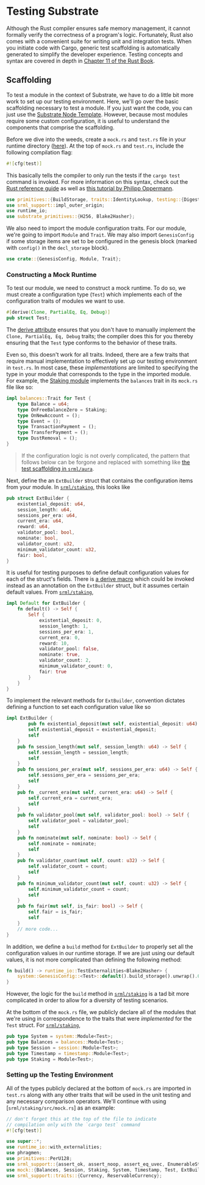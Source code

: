 # Testing Substrate

Although the Rust compiler ensures safe memory management, it cannot formally verify the correctness of a program's logic. Fortunately, Rust also comes with a convenient suite for writing unit and integration tests. When you initiate code with Cargo, generic test scaffolding is automatically generated to simplify the developer experience. Testing concepts and syntax are covered in depth in [Chapter 11 of the Rust Book](https://doc.rust-lang.org/book/ch11-00-testing.html).

<!-- *Jump Ahead to...*
* [Unit Testing](./unit.md)
* [Fuzzing](./fuzzing.md) -->
<!-- * [Benchmarking](./benching.md) -->
<!-- https://hackmd.io/s/rkSSwtOKE -->

## Scaffolding

To test a module in the context of Substrate, we have to do a little bit more work to set up our testing environment. Here, we'll go over the basic scaffolding necessary to test a module. If you just want the code, you can just use the [Substrate Node Template](https://github.com/shawntabrizi/substrate-package/blob/master/substrate-node-template/runtime/src/template.rs#L68). However, because most modules require some custom configuration, it is useful to understand the components that comprise the scaffolding.

Before we dive into the weeds, create a `mock.rs` and `test.rs` file in your runtime directory ([here](https://github.com/shawntabrizi/substrate-package/blob/master/substrate-node-template/runtime/src/)). At the top of `mock.rs` and `test.rs`, include the following compilation flag:

```rust
#![cfg(test)]
```

This basically tells the compiler to only run the tests if the `cargo test` command is invoked. For more information on this syntax, check out the [Rust reference guide](https://doc.rust-lang.org/reference/attributes.html#conditional-compilation) as well as [this tutorial by Philipp Oppermann](https://os.phil-opp.com/unit-testing/).

```rust
use primitives::{BuildStorage, traits::IdentityLookup, testing::{Digest, DigestItem, Header, UintAuthorityId}};
use srml_support::impl_outer_origin;
use runtime_io;
use substrate_primitives::{H256, Blake2Hasher};
```

We also need to import the module configuration traits. For our module, we're going to import `Module` and `Trait`. We may also import `GenesisConfig` if some storage items are set to be configured in the genesis block (marked with `config()` in the `decl_storage` block).

```rust
use crate::{GenesisConfig, Module, Trait};
```

### Constructing a Mock Runtime

To test our module, we need to construct a mock runtime. To do so, we must create a configuration type (`Test`) which implements each of the configuration traits of modules we want to use.

```rust
#[derive(Clone, PartialEq, Eq, Debug)]
pub struct Test;
```

The [derive attribute](https://doc.rust-lang.org/edition-guide/rust-2018/macros/custom-derive.html) ensures that you don't have to manually implement the `Clone, PartialEq, Eq, Debug` traits; the compiler does this for you thereby ensuring that the `Test` type conforms to the behavior of these traits.

Even so, this doesn't work for all traits. Indeed, there are a few traits that require manual implementation to effectively set up our testing environment in `test.rs`. In most case, these *implementations* are limited to specifying the type in your module that corresponds to the type in the imported module. For example, the [Staking module](https://github.com/paritytech/substrate/blob/master/srml/staking/src/mock.rs) implements the `balances` trait in its `mock.rs` file like so:

```rust
impl balances::Trait for Test {
	type Balance = u64;
	type OnFreeBalanceZero = Staking;
	type OnNewAccount = ();
	type Event = ();
	type TransactionPayment = ();
	type TransferPayment = ();
	type DustRemoval = ();
}
```

> If the configuration logic is not overly complicated, the pattern that follows below can be forgone and replaced with something like [the test scaffolding in `srml/aura`](https://github.com/paritytech/substrate/blob/master/srml/aura/src/mock.rs).

Next, define the an `ExtBuilder` struct that contains the configuration items from your module. In [`srml/staking`](https://github.com/paritytech/substrate/blob/master/srml/staking/src/mock.rs), this looks like

```rust
pub struct ExtBuilder {
	existential_deposit: u64,
	session_length: u64,
	sessions_per_era: u64,
	current_era: u64,
	reward: u64,
	validator_pool: bool,
	nominate: bool,
	validator_count: u32,
	minimum_validator_count: u32,
	fair: bool,
}
```

It is useful for testing purposes to define default configuration values for each of the struct's fields. There is [a derive macro](https://doc.rust-lang.org/std/default/trait.Default.html) which could be invoked instead as an annotation on the `ExtBuilder` struct, but it assumes certain default values. From [`srml/staking`](https://github.com/paritytech/substrate/blob/master/srml/staking/src/mock.rs),

```rust
impl Default for ExtBuilder {
	fn default() -> Self {
		Self {
			existential_deposit: 0,
			session_length: 1,
			sessions_per_era: 1,
			current_era: 0,
			reward: 10,
			validator_pool: false,
			nominate: true,
			validator_count: 2,
			minimum_validator_count: 0,
			fair: true
		}
	}
}
```

To implement the relevant methods for `ExtBuilder`, convention dictates defining a function to set each configuration value like so

```rust
impl ExtBuilder {
    	pub fn existential_deposit(mut self, existential_deposit: u64) -> Self {
		self.existential_deposit = existential_deposit;
		self
	}
	pub fn session_length(mut self, session_length: u64) -> Self {
		self.session_length = session_length;
		self
	}
	pub fn sessions_per_era(mut self, sessions_per_era: u64) -> Self {
		self.sessions_per_era = sessions_per_era;
		self
	}
	pub fn _current_era(mut self, current_era: u64) -> Self {
		self.current_era = current_era;
		self
	}
	pub fn validator_pool(mut self, validator_pool: bool) -> Self {
		self.validator_pool = validator_pool;
		self
	}
	pub fn nominate(mut self, nominate: bool) -> Self {
		self.nominate = nominate;
		self
	}
	pub fn validator_count(mut self, count: u32) -> Self {
		self.validator_count = count;
		self
	}
	pub fn minimum_validator_count(mut self, count: u32) -> Self {
		self.minimum_validator_count = count;
		self
	}
	pub fn fair(mut self, is_fair: bool) -> Self {
		self.fair = is_fair;
		self
	}
    // more code...
}
```

In addition, we define a `build` method for `ExtBuilder` to properly set all the configuration values in our runtime storage. If we are just using our default values, it is not more complicated than defining the following method:

```rust
fn build() -> runtime_io::TestExternalities<Blake2Hasher> {
    system::GenesisConfig::<Test>::default().build_storage().unwrap().0.into()
}
```

However, the logic for the `build` method in [`srml/staking`](https://github.com/paritytech/substrate/blob/master/srml/staking/src/mock.rs) is a tad bit more complicated in order to allow for a diversity of testing scenarios.

At the bottom of the `mock.rs` file, we publicly declare all of the modules that we're using in correspondence to the traits that were *implemented* for the `Test` struct. For [`srml/staking`](https://github.com/paritytech/substrate/blob/master/srml/staking/src/mock.rs),

```rust
pub type System = system::Module<Test>;
pub type Balances = balances::Module<Test>;
pub type Session = session::Module<Test>;
pub type Timestamp = timestamp::Module<Test>;
pub type Staking = Module<Test>;
```

### Setting up the Testing Environment

All of the types publicly declared at the bottom of `mock.rs` are imported in `test.rs` along with any other traits that will be used in the unit testing and any necessary comparison operators. We'll continue with using [`srml/staking/src/mock.rs`] as an example:

```rust
// don't forget this at the top of the file to indicate 
// compilation only with the `cargo test` command
#![cfg(test)]

use super::*;
use runtime_io::with_externalities;
use phragmen;
use primitives::PerU128;
use srml_support::{assert_ok, assert_noop, assert_eq_uvec, EnumerableStorageMap}; // comparison operators
use mock::{Balances, Session, Staking, System, Timestamp, Test, ExtBuilder, Origin}; // publicly declared types
use srml_support::traits::{Currency, ReservableCurrency};
```

<!-- Next, we'll demonstrate the proper syntax for [unit testing](./unit.md) in the `test.rs` file. -->